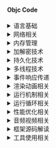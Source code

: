 #### Objc Code

<details>
<summary> 语言基础 </summary>
  
</details>

<details>
<summary> 网络相关 </summary>
  
</details>

<details>
<summary> 内存管理 </summary>
  
</details>


<details>
<summary> 加解密技术 </summary>
  
</details>

<details>
<summary> 持久化技术 </summary>
  
</details>

<details>
<summary> 多线程技术 </summary>
  
</details>

<details>
<summary> 事件响应传递 </summary>
  
</details>

<details>
<summary> 渲染动画相关 </summary>
  
</details>

<details>
<summary> 运行机制相关 </summary>
  
</details>

<details>
<summary> 运行循环相关 </summary>
  
</details>

<details>
<summary> 性能优化相关 </summary>
  
</details>

<details>
<summary> 音频视频相关 </summary>
  
</details>

<details>
<summary> 框架源码解读 </summary>
  
</details>

<details>
<summary> 工具使用相关 </summary>
  
</details>


